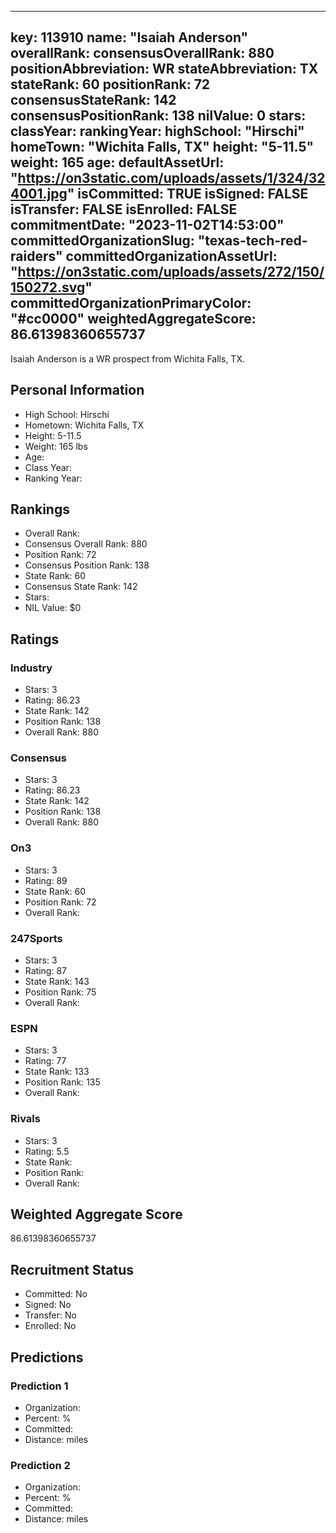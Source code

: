 ---
  key: 113910
  name: "Isaiah Anderson"
  overallRank: 
  consensusOverallRank: 880
  positionAbbreviation: WR
  stateAbbreviation: TX
  stateRank: 60
  positionRank: 72
  consensusStateRank: 142
  consensusPositionRank: 138
  nilValue: 0
  stars: 
  classYear: 
  rankingYear: 
  highSchool: "Hirschi"
  homeTown: "Wichita Falls, TX"
  height: "5-11.5"
  weight: 165
  age: 
  defaultAssetUrl: "https://on3static.com/uploads/assets/1/324/324001.jpg"
  isCommitted: TRUE
  isSigned: FALSE
  isTransfer: FALSE
  isEnrolled: FALSE
  commitmentDate: "2023-11-02T14:53:00"
  committedOrganizationSlug: "texas-tech-red-raiders"
  committedOrganizationAssetUrl: "https://on3static.com/uploads/assets/272/150/150272.svg"
  committedOrganizationPrimaryColor: "#cc0000"
  weightedAggregateScore: 86.61398360655737
  ---
  
  Isaiah Anderson is a WR prospect from Wichita Falls, TX.
  
  ## Personal Information
  - High School: Hirschi
  - Hometown: Wichita Falls, TX
  - Height: 5-11.5
  - Weight: 165 lbs
  - Age: 
  - Class Year: 
  - Ranking Year: 
  
  ## Rankings
  - Overall Rank: 
  - Consensus Overall Rank: 880
  - Position Rank: 72
  - Consensus Position Rank: 138
  - State Rank: 60
  - Consensus State Rank: 142
  - Stars: 
  - NIL Value: $0
  
  ## Ratings
  
  ### Industry
  - Stars: 3
  - Rating: 86.23
  - State Rank: 142
  - Position Rank: 138
  - Overall Rank: 880
  
  ### Consensus
  - Stars: 3
  - Rating: 86.23
  - State Rank: 142
  - Position Rank: 138
  - Overall Rank: 880
  
  ### On3
  - Stars: 3
  - Rating: 89
  - State Rank: 60
  - Position Rank: 72
  - Overall Rank: 
  
  ### 247Sports
  - Stars: 3
  - Rating: 87
  - State Rank: 143
  - Position Rank: 75
  - Overall Rank: 
  
  ### ESPN
  - Stars: 3
  - Rating: 77
  - State Rank: 133
  - Position Rank: 135
  - Overall Rank: 
  
  ### Rivals
  - Stars: 3
  - Rating: 5.5
  - State Rank: 
  - Position Rank: 
  - Overall Rank: 
  
  ## Weighted Aggregate Score
  86.61398360655737
  
  ## Recruitment Status
  - Committed: No
  - Signed: No
  - Transfer: No
  - Enrolled: No
  
  
  
  ## Predictions
  
  ### Prediction 1
  - Organization: 
  - Percent: %
  - Committed: 
  - Distance:  miles
  
  ### Prediction 2
  - Organization: 
  - Percent: %
  - Committed: 
  - Distance:  miles
  